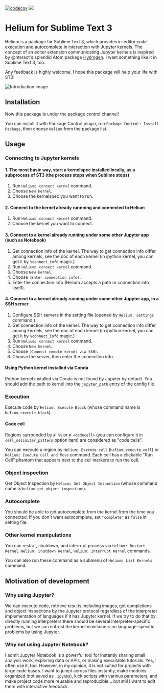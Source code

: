 [![codecov](https://codecov.io/gh/pykong/Helium/branch/master/graph/badge.svg)](https://codecov.io/gh/pykong/Helium)
![](https://github.com/pykong/Helium/workflows/CI/badge.svg)

Helium for Sublime Text 3
===

Helium is a package for Sublime Text 3, which provides in-editor code execution and autocomplete in interaction with Jupyter kernels.
The concept of an editor extension communicating Jupyter kernels is inspired by @nteract's splendid Atom package [Hydrogen](https://github.com/nteract/Hydrogen). I want something like it in Sublime Text 3, too.

Any feedback is highly welcome. I hope this package will help your life with ST3!

![Introduction image](raw/images/README/intro.png)


## Installation

Now this package is under the package control channel!

You can install it with Package Control plugin, run `Package Control: Install Package`, then choose `Helium` from the package list.


## Usage


### Connecting to Jupyter kernels

#### 1. The most basic way, start a kernelspec installed locally, as a subprocess of ST3 (the process stops when Sublime stops)

  1. Run `Helium: connect kernel` command.
  2. Choose `New kernel`.
  3. Choose the kernelspec you want to run.


#### 2. Connect to the kernel already runnning and connected to Helium

  1. Run `Helium: connect kernel` command.
  2. Choose the kernel you want to connect.

#### 3. Connect to a kernel already running under some other Jupyter app (such as Notebook)

  1. Get connection info of the kernel. The way to get connection info differ among kernels, see the doc of each kernel (in ipython kernel, you can get it by `%connect_info` magic.)
  2. Run `Helium: connect kernel` command.
  3. Choose `New kernel`.
  4. Choose `(Enter connection info)`.
  5. Enter the connection info (Helium accepts a path or connection info itself).

#### 4. Connect to a kernel already running under some other Jupyter app, in a SSH server

  1. Configure SSH servers in the setting file (opened by `Helium: Settings` command.)
  2. Get connection info of the kernel. The way to get connection info differ among kernels, see the doc of each kernel (in ipython kernel, you can get it by `%connect_info` magic.)
  3. Run `Helium: connect kernel` command.
  4. Choose `New kernel`.
  5. Choose `(Connect remote kernel via SSH)`.
  6. Choose the server, then enter the connection info.


#### Using Python kernel installed via Conda

Python kernel installed via Conda is not found by Jupyter by default. You should add the path to kernel into the `jupyter_path` entry of the config file.

### Execution

Execute code by `Helium: Execute Block` (whose command name is `helium_execute_block`).

#### Code cell

Regions surrounded by `# %%` or `# <codecell>` (you can configure it in `cell_delimiter_pattern` option item) are considered as "code cells".

You can execute a region by `Helium: Execute cell` (`helium_execute_cell`) or `Helium: Execute Cell and Move` command.
Each cell has a clickable "Run Cell" phantom that appears next to the cell markers to run the cell.

### Object inspection

Get Object Inspection by `Helium: Get Object Inspection` (whose command name is `helium_get_object_inspection`).

### Autocomplete

You should be able to get autocomplete from the kernel from the time you connected. If you don't want autocomplete, set `"complete"` as `false` in setting file.

### Other kernel manipulations

You can restart, shutdown, and interrupt process via `Helium: Restart Kernel`, `Helium: Shutdown Kernel`, `Helium: Interrupt Kernel` commands.

You can also run these command as a submenu of `Helium: List Kernels` command.


## Motivation of development

### Why using Jupyter?

We can execute code, retrieve results including images, get completions and object inspections by the Jupyter protocol regardless of the interpreter implementation of languages if it has Jupyter kernel.
If we try to do that by directly running interpreters there should be several interpreter-specific problems, but we can entrust the kernel maintainers on language-specific problems by using Jupyter.


### Why not using Jupyter Notebook?

I admit Jupyter Notebook is a powerful tool for instantly sharing small analysis work, exploring data or APIs, or making executable tutorials. Yes, I often use it, too.
However, in my opinion, it is not suited for projects with large code bases.
I want to jumpt across files instantly, make modules organized (not saved as `.ipynb`s), kick scripts with various parameters, and make project code more reusable and reproducible... but still I want to edit them with interactive feedback.
